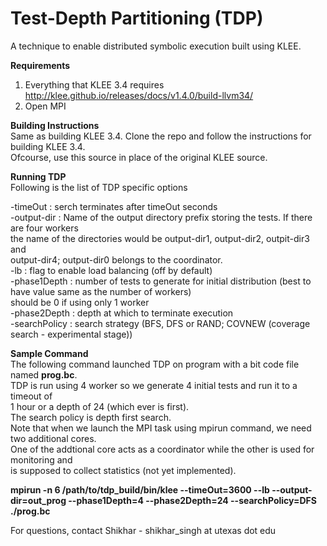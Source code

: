 Test-Depth Partitioning (TDP)
=============================

A technique to enable distributed symbolic execution built using KLEE.

**Requirements**  
1. Everything that KLEE 3.4 requires http://klee.github.io/releases/docs/v1.4.0/build-llvm34/  
2. Open MPI  
  
**Building Instructions**  
Same as building KLEE 3.4. Clone the repo and follow the instructions for building KLEE 3.4.  
Ofcourse, use this source in place of the original KLEE source.  
  
**Running TDP**  
Following is the list of TDP specific options  
  
-timeOut      : serch terminates after timeOut seconds  
-output-dir   : Name of the output directory prefix storing the tests. If there are four workers  
                 the name of the directories would be output-dir1, output-dir2, outpit-dir3 and  
                 output-dir4; output-dir0 belongs to the coordinator.  
-lb           : flag to enable load balancing (off by default)  
-phase1Depth  : number of tests to generate for initial distribution (best to have value same as the number of workers)  
                 should be 0 if using only 1 worker  
-phase2Depth  : depth at which to terminate execution   
-searchPolicy : search strategy (BFS, DFS or RAND; COVNEW (coverage search - experimental stage))  

**Sample Command**  
The following command launched TDP on program with a bit code file named **prog.bc**.  
TDP is run using 4 worker so we generate 4 initial tests and run it to a timeout of  
1 hour or a depth of 24 (which ever is first).  
The search policy is depth first search.  
Note that when we launch the MPI task using mpirun command, we need two additional cores.  
One of the addtional core acts as a coordinator while the other is used for monitoring and  
is supposed to collect statistics (not yet implemented).  

**mpirun -n 6 /path/to/tdp_build/bin/klee --timeOut=3600 --lb --output-dir=out_prog --phase1Depth=4  --phase2Depth=24 --searchPolicy=DFS ./prog.bc**

For questions, contact Shikhar - shikhar_singh at utexas dot edu
